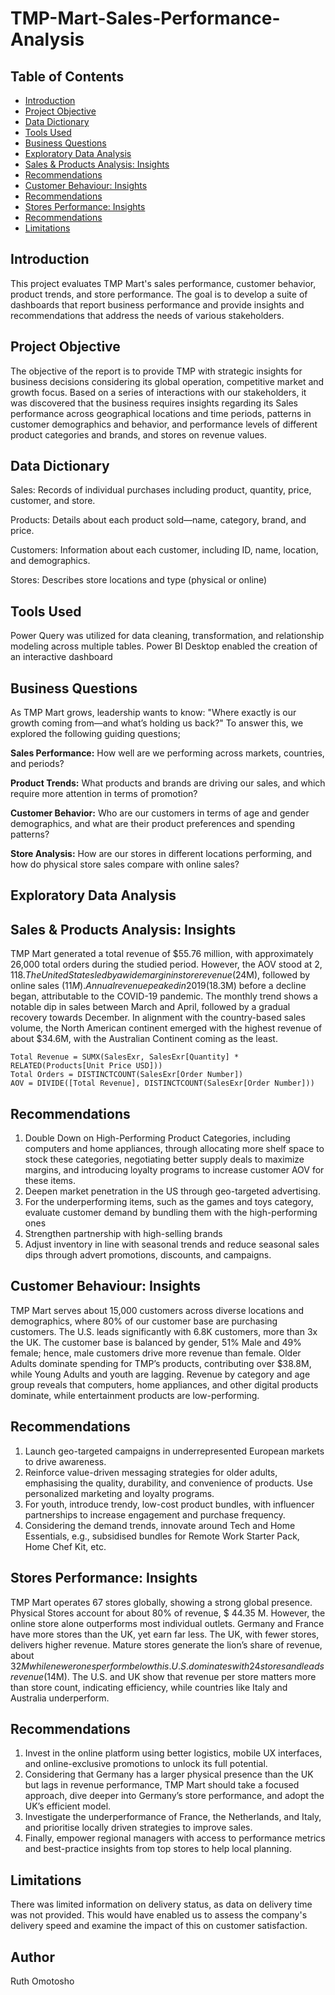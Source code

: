 # TMP-Mart-Sales-Performance-Analysis

## Table of Contents

- [Introduction](#introduction)
- [Project Objective](#project-objective)
- [Data Dictionary](#data-dictionary)
- [Tools Used](#tools-used)
- [Business Questions](#business-questions)
- [Exploratory Data Analysis](#exploratory-data-analysis)
- [Sales & Products Analysis: Insights](#sales-&-products-analysis:-insights)
- [Recommendations](#recommendations)
- [Customer Behaviour: Insights](#customerbehaviour:-insights)
- [Recommendations](#recommendations)
- [Stores Performance: Insights](#stores-performance:-Insights)
- [Recommendations](#recommendations)
- [Limitations](#limitations)

## Introduction
This project evaluates TMP Mart's sales performance, customer behavior, product trends, and store performance. The goal is to develop a suite of dashboards that report business performance and provide insights and recommendations that address the needs of various stakeholders.

## Project Objective
The objective of the report is to provide TMP with strategic insights for business decisions considering its global operation, competitive market and growth focus. Based on a series of interactions with our stakeholders, it was discovered that the business requires insights regarding its Sales performance across geographical locations and time periods, patterns in customer demographics and behavior, and performance levels of different product categories and brands, and stores on revenue values.
## Data Dictionary
Sales: Records of individual purchases including product, quantity, price, customer, and store.

Products: Details about each product sold—name, category, brand, and price.

Customers: Information about each customer, including ID, name, location, and demographics.

Stores: Describes store locations and type (physical or online)
## Tools Used
Power Query was utilized for data cleaning, transformation, and relationship modeling across multiple tables. Power BI Desktop enabled the creation of an interactive dashboard
## Business Questions
As TMP Mart grows, leadership wants to know: "Where exactly is our growth coming from—and what’s holding us back?" To answer this, we explored the following guiding questions;

**Sales Performance:** How well are we performing across markets, countries, and periods?

**Product Trends:** What products and brands are driving our sales, and which require more attention in terms of promotion?

**Customer Behavior:** Who are our customers in terms of age and gender demographics, and what are their product preferences and spending patterns?

**Store Analysis:** How are our stores in different locations performing, and how do physical store sales compare with online sales?
## Exploratory Data Analysis
## Sales & Products Analysis: Insights
TMP Mart generated a total revenue of $55.76 million, with approximately 26,000 total orders during the studied period. However, the AOV stood at $2,118. The United States led by a wide margin in store revenue ($24M), followed by online sales ($11M). Annual revenue peaked in 2019 ($18.3M) before a decline began, attributable to the COVID-19 pandemic. The monthly trend shows a notable dip in sales between March and April, followed by a gradual recovery towards December. In alignment with the country-based sales volume, the North American continent emerged with the highest revenue of about $34.6M, with the Australian Continent coming as the least.

```PowerBI
Total Revenue = SUMX(SalesExr, SalesExr[Quantity] * RELATED(Products[Unit Price USD]))
Total Orders = DISTINCTCOUNT(SalesExr[Order Number])
AOV = DIVIDE([Total Revenue], DISTINCTCOUNT(SalesExr[Order Number]))
```
## Recommendations
1. Double Down on High-Performing Product Categories, including computers and home appliances, through  allocating more shelf space to stock these categories, negotiating better supply deals to maximize margins, and introducing loyalty programs to increase customer AOV for these items.
2. Deepen market penetration in the US through geo-targeted advertising.
3. For the underperforming items, such as the games and toys category, evaluate customer demand by bundling them with the high-performing ones
4. Strengthen partnership with high-selling brands
5. Adjust inventory in line with seasonal trends and reduce seasonal sales dips through advert promotions, discounts, and campaigns.

## Customer Behaviour: Insights
TMP Mart serves about 15,000 customers across diverse locations and demographics, where 80% of our customer base are purchasing customers. The U.S. leads significantly with 6.8K customers, more than 3x the UK.
The customer base is balanced by gender, 51% Male and 49% female; hence, male customers drive more revenue than female. Older Adults dominate spending for TMP’s products, contributing over $38.8M, while Young Adults and youth are lagging. Revenue by category and age group reveals that computers, home appliances, and other digital products dominate, while entertainment products are low-performing.
## Recommendations
1. Launch geo-targeted campaigns in underrepresented European markets to drive awareness.
2. Reinforce value-driven messaging strategies for older adults, emphasising the  quality, durability, and convenience of products. Use personalized marketing and loyalty programs.
3. For youth, introduce trendy, low-cost product bundles, with influencer partnerships to increase engagement and purchase frequency.
4. Considering the demand trends, innovate around Tech and Home Essentials, e.g., subsidised bundles for Remote Work Starter Pack, Home Chef Kit, etc.
## Stores Performance: Insights
TMP Mart operates 67 stores globally, showing a strong global presence. Physical Stores account for about 80% of revenue, $ 44.35 M. However, the online store alone outperforms most individual outlets.
Germany and France have more stores than the UK, yet earn far less. The UK, with fewer stores, delivers higher revenue. Mature stores generate the lion’s share of revenue, about $32M while newer ones perform below this. U.S. dominates with 24 stores and leads revenue ($14M). The U.S. and UK show that revenue per store matters more than store count, indicating efficiency, while countries like Italy and Australia underperform.
## Recommendations
1. Invest in the online platform using better logistics, mobile UX interfaces, and online-exclusive promotions to unlock its full potential.
2. Considering that Germany has a larger physical presence than the UK but lags in revenue performance, TMP Mart should take a focused approach, dive deeper into Germany’s store performance, and adopt the UK’s efficient model.
3. Investigate the underperformance of France, the Netherlands, and Italy, and prioritise locally driven strategies to improve sales.
4. Finally, empower regional managers with access to performance metrics and best-practice insights from top stores to help local planning. 
## Limitations
There was limited information on delivery status, as data on delivery time was not provided. This would have enabled us to assess the company's delivery speed and examine the impact of this on customer satisfaction.
## Author
Ruth Omotosho








